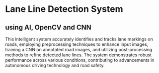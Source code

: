 # Lane Line Detection System
## using AI, OpenCV and CNN

This intelligent system accurately identifies and tracks lane markings on roads, employing preprocessing techniques to enhance input images, training a CNN on annotated road images, and utilizing post-processing methods to refine detected lane lines. The system demonstrates robust performance across various conditions, contributing to advancements in autonomous driving technology and road safety.
